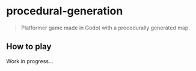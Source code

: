 # procedural-generation

> Platformer game made in Godot with a procedurally generated map.

## How to play

Work in progress...
